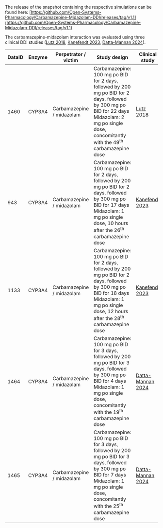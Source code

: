 The release of the snapshot containing the respective simulations can be found here:
[https://github.com/Open-Systems-Pharmacology/Carbamazepine-Midazolam-DDI/releases/tag/v1.1](https://github.com/Open-Systems-Pharmacology/Carbamazepine-Midazolam-DDI/releases/tag/v1.1)

The carbamazepine-midazolam interaction was evaluated using three clinical DDI studies ([Lutz 2018](#4-references), [Kanefendt 2023](#4-references), [Datta-Mannan 2024](#4-references)).

| DataID | Enzyme | Perpetrator / victim      | Study design                                                                                                                                                                                                        | Clinical study                     |
| ------ | ------ | ------------------------- | ------------------------------------------------------------------------------------------------------------------------------------------------------------------------------------------------------------------- | ---------------------------------- |
| 1460   | CYP3A4 | Carbamazepine / midazolam | Carbamazepine: 100 mg po BID for 2 days, followed by 200 mg po BID for 2 days, followed by 300 mg po BID for 22 days<br />Midazolam: 2 mg po single dose, concomitantly with the 49<sup>th</sup> carbamazepine dose | [Lutz 2018](#4-references)         |
| 943    | CYP3A4 | Carbamazepine / midazolam | Carbamazepine: 100 mg po BID for 2 days, followed by 200 mg po BID for 2 days, followed by 300 mg po BID for 17 days<br />Midazolam: 1 mg po single dose, 10 hours after the 26<sup>th</sup> carbamazepine dose     | [Kanefendt 2023](#4-references)    |
| 1133   | CYP3A4 | Carbamazepine / midazolam | Carbamazepine: 100 mg po BID for 2 days, followed by 200 mg po BID for 2 days, followed by 300 mg po BID for 18 days<br />Midazolam: 1 mg po single dose, 12 hours after the 28<sup>th</sup> carbamazepine dose     | [Kanefendt 2023](#4-references)    |
| 1464   | CYP3A4 | Carbamazepine / midazolam | Carbamazepine: 100 mg po BID for 3 days, followed by 200 mg po BID for 3 days, followed by 300 mg po BID for 4 days<br />Midazolam: 1 mg po single dose, concomitantly with the 19<sup>th</sup> carbamazepine dose  | [Datta-Mannan 2024](#4-references) |
| 1465   | CYP3A4 | Carbamazepine / midazolam | Carbamazepine: 100 mg po BID for 3 days, followed by 200 mg po BID for 3 days, followed by 300 mg po BID for 7 days<br />Midazolam: 1 mg po single dose, concomitantly with the 25<sup>th</sup> carbamazepine dose  | [Datta-Mannan 2024](#4-references) |
